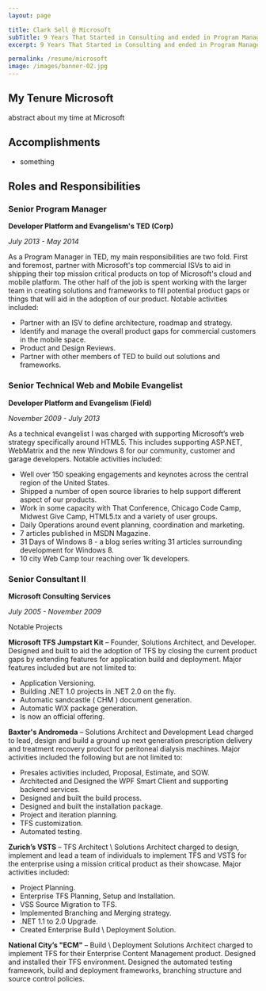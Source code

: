 ```yaml
---
layout: page

title: Clark Sell @ Microsoft
subTitle: 9 Years That Started in Consulting and ended in Program Management
excerpt: 9 Years That Started in Consulting and ended in Program Management

permalink: /resume/microsoft
image: /images/banner-02.jpg
---
```


## My Tenure Microsoft

abstract about my time at Microsoft

## Accomplishments

* something

## Roles and Responsibilities

### Senior Program Manager

**Developer Platform and Evangelism's TED (Corp)**

_July 2013 - May 2014_

As a Program Manager in TED, my main responsibilities are two fold. First and foremost, partner with Microsoft's top commercial ISVs to aid in shipping their top mission critical products on top of Microsoft's cloud and mobile platform. The other half of the job is spent working with the larger team in creating solutions and frameworks to fill potential product gaps or things that will aid in the adoption of our product. Notable activities included:

* Partner with an ISV to define architecture, roadmap and strategy.
* Identify and manage the overall product gaps for commercial customers in the mobile space.
* Product and Design Reviews.
* Partner with other members of TED to build out solutions and frameworks.

### Senior Technical Web and Mobile Evangelist

**Developer Platform and Evangelism (Field)**

_November 2009 - July 2013_

As a technical evangelist I was charged with supporting Microsoft’s web strategy specifically around HTML5. This includes supporting ASP.NET, WebMatrix and the new Windows 8 for our community, customer and garage developers. Notable activities included:


* Well over 150 speaking engagements and keynotes across the central region of the United States.
* Shipped a number of open source libraries to help support different aspect of our products.
* Work in some capacity with That Conference, Chicago Code Camp, Midwest Give Camp, HTML5.tx and a variety of user groups.
* Daily Operations around event planning, coordination and marketing.
* 7 articles published in MSDN Magazine.
* 31 Days of Windows 8 - a blog series writing 31 articles surrounding development for Windows 8.
* 10 city Web Camp tour reaching over 1k developers.

### Senior Consultant II

**Microsoft Consulting Services**

_July 2005 - November 2009_

Notable Projects

**Microsoft TFS Jumpstart Kit** – Founder, Solutions Architect, and Developer. Designed and built to aid the adoption of TFS by closing the current product gaps by extending features for application build and deployment. Major features included but are not limited to:
* Application Versioning.
* Building .NET 1.0 projects in .NET 2.0 on the fly.
* Automatic sandcastle ( CHM ) document generation.
* Automatic WIX package generation.
* Is now an official offering.

**Baxter's Andromeda** – Solutions Architect and Development Lead charged to lead, design and build a ground up next generation prescription delivery and treatment recovery product for peritoneal dialysis machines. Major activities included the following but are not limited to:
* Presales activities included, Proposal, Estimate, and SOW.
* Architected and Designed the WPF Smart Client and supporting backend services.
* Designed and built the build process.
* Designed and built the installation package.
* Project and iteration planning.
* TFS customization.
* Automated testing.

**Zurich’s VSTS** – TFS Architect \ Solutions Architect charged to design, implement and lead a team of individuals to implement TFS and VSTS for the enterprise using a mission critical product as their showcase. Major activities included:
* Project Planning.
* Enterprise TFS Planning, Setup and Installation.
* VSS Source Migration to TFS.
* Implemented Branching and Merging strategy.
* .NET 1.1 to 2.0 Upgrade.
* Created Enterprise Build \ Deployment Solution.

**National City’s "ECM"** – Build \ Deployment Solutions Architect charged to implement TFS for their Enterprise Content Management product. Designed and installed their TFS environment. Designed the automated testing framework, build and deployment frameworks, branching structure and source control policies.
